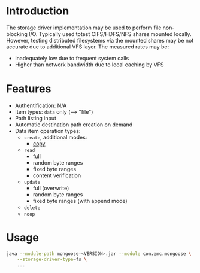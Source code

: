 # Introduction

The storage driver implementation may be used to perform file non-blocking I/O. Typically used totest CIFS/HDFS/NFS
shares mounted locally. However, testing distributed filesystems via the mounted shares may be not accurate due to
additional VFS layer. The measured rates may be:
* Inadequately low due to frequent system calls
* Higher than network bandwidth due to local caching by VFS

# Features

* Authentification: N/A
* Item types: `data` only (--> "file")
* Path listing input
* Automatic destination path creation on demand
* Data item operation types:
    * `create`, additional modes:
        * [copy](../../../../../doc/design/copy_mode/README.md)
    * `read`
        * full
        * random byte ranges
        * fixed byte ranges
        * content verification
    * `update`
        * full (overwrite)
        * random byte ranges
        * fixed byte ranges (with append mode)
    * `delete`
    * `noop`

# Usage

```bash
java --module-path mongoose-<VERSION>.jar --module com.emc.mongoose \
    --storage-driver-type=fs \
    ...
```
